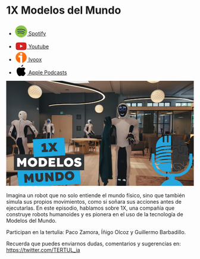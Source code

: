 # 1X Modelos del Mundo

- [<img src="../../../res/spotify-icon-256.webp" alt="spotify_logo" width="32" style="position: relative; top: 5px;"> Spotify](https://open.spotify.com/episode/3VFfbRYMwepr14VWxNY5eq?si=f1vKWdhtTtqEGlTak3gmNg)
- [<img src="../../../res/youtube-icon-256.png" alt="youtube_logo" width="32" style="position: relative; top: 10px;"> Youtube](https://youtu.be/pMhvfpnVjEI)
- [<img src="../../../res/ivoox-icon-256.webp" alt="ivoox_logo" width="32" style="position: relative; top: 5px;"> Ivoox](https://go.ivoox.com/rf/135455538)
- [<img src="../../../res/apple-icon-256.webp" alt="apple_logo" width="32" style="position: relative; top: 5px;"> Apple Podcasts](https://podcasts.apple.com/us/podcast/1x-modelos-del-mundo/id1669083682?i=1000675309312)

![modelos mundo](res/2024-11-01-08-12-10.png)

Imagina un robot que no solo entiende el mundo físico, sino que también simula sus propios movimientos, como si soñara sus acciones antes de ejecutarlas. En este episodio, hablamos sobre 1X, una compañía que construye robots humanoides y es pionera en el uso de la tecnología de Modelos del Mundo.

Participan en la tertulia: Paco Zamora, Íñigo Olcoz y Guillermo Barbadillo.

Recuerda que puedes enviarnos dudas, comentarios y sugerencias en: <https://twitter.com/TERTUL_ia>